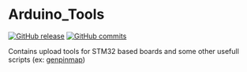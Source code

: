 # Arduino_Tools
[![GitHub release](https://img.shields.io/github/release/stm32duino/Arduino_Tools.svg)](https://github.com/stm32duino/Arduino_Tools/releases/latest)
[![GitHub commits](https://img.shields.io/github/commits-since/stm32duino/Arduino_Tools/1.0.1.svg)](https://github.com/stm32duino/Arduino_Tools/compare/1.0.1...master)

Contains upload tools for STM32 based boards and some other usefull scripts (ex: [genpinmap](https://github.com/stm32duino/Arduino_Tools/tree/master/src/genpinmap))
